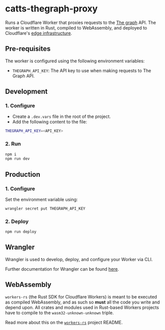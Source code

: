# catts-thegraph-proxy

Runs a Cloudflare Worker that proxies requests to the [The graph](https://thegraph.com) API. The worker is written in Rust, compiled to WebAssembly, and deployed to Cloudflare's [edge infrastructure](https://www.cloudflare.com/network/).

## Pre-requisites

The worker is configured using the following environment variables:

- `THEGRAPH_API_KEY`: The API key to use when making requests to The Graph API.

## Development

### 1. Configure

- Create a `.dev.vars` file in the root of the project.
- Add the following content to the file:

```bash
THEGRAPH_API_KEY=<API_KEY>
```

### 2. Run

```bash
npm i
npm run dev
```

## Production

### 1. Configure

Set the environment variable using:

```bash
wrangler secret put THEGRAPH_API_KEY
```

### 2. Deploy

```bash
npm run deploy
```

## Wrangler

Wrangler is used to develop, deploy, and configure your Worker via CLI.

Further documentation for Wrangler can be found [here](https://developers.cloudflare.com/workers/tooling/wrangler).

## WebAssembly

`workers-rs` (the Rust SDK for Cloudflare Workers) is meant to be executed as compiled WebAssembly, and as such so **must** all the code you write and depend upon. All crates and modules used in Rust-based Workers projects have to compile to the `wasm32-unknown-unknown` triple.

Read more about this on the [`workers-rs`](https://github.com/cloudflare/workers-rs) project README.
